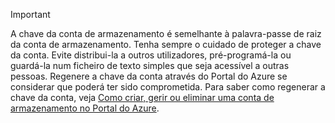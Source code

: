> [!IMPORTANT]
> A chave da conta de armazenamento é semelhante à palavra-passe de raiz da conta de armazenamento. Tenha sempre o cuidado de proteger a chave da conta. Evite distribui-la a outros utilizadores, pré-programá-la ou guardá-la num ficheiro de texto simples que seja acessível a outras pessoas. Regenere a chave da conta através do Portal do Azure se considerar que poderá ter sido comprometida. Para saber como regenerar a chave da conta, veja [Como criar, gerir ou eliminar uma conta de armazenamento no Portal do Azure](../articles/storage/storage-create-storage-account.md#manage-your-storage-account).
> 
> 



<!--HONumber=Nov16_HO2-->


